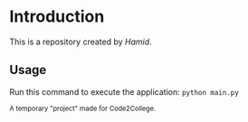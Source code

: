 # Introduction
This is a repository created by *Hamid*.

## Usage
Run this command to execute the application:
`python main.py`

<sup>A temporary "project" made for Code2College.</sup>
